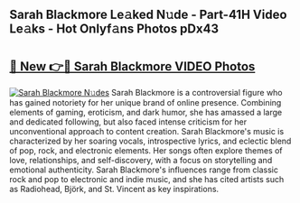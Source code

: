 ## Sarah Blackmore Le𝚊ked N𝚞de - Part-41H Video Le𝚊ks - Hot Onlyf𝚊ns Photos pDx43

# <h2><a href="http://ac26750.deff.icu/?id=Sarah+Blackmore">🔗 New 👉🔴 Sarah Blackmore VIDEO Photos</a></h2>

[![Sarah Blackmore N𝚞des](https://i.imgur.com/rIISA9y.gif)](http://ac26750.deff.icu/?id=Sarah+Blackmore)
Sarah Blackmore is a controversial figure who has gained notoriety for her unique brand of online presence. Combining elements of gaming, eroticism, and dark humor, she has amassed a large and dedicated following, but also faced intense criticism for her unconventional approach to content creation. Sarah Blackmore's music is characterized by her soaring vocals, introspective lyrics, and eclectic blend of pop, rock, and electronic elements. Her songs often explore themes of love, relationships, and self-discovery, with a focus on storytelling and emotional authenticity. Sarah Blackmore's influences range from classic rock and pop to electronic and indie music, and she has cited artists such as Radiohead, Björk, and St. Vincent as key inspirations.

